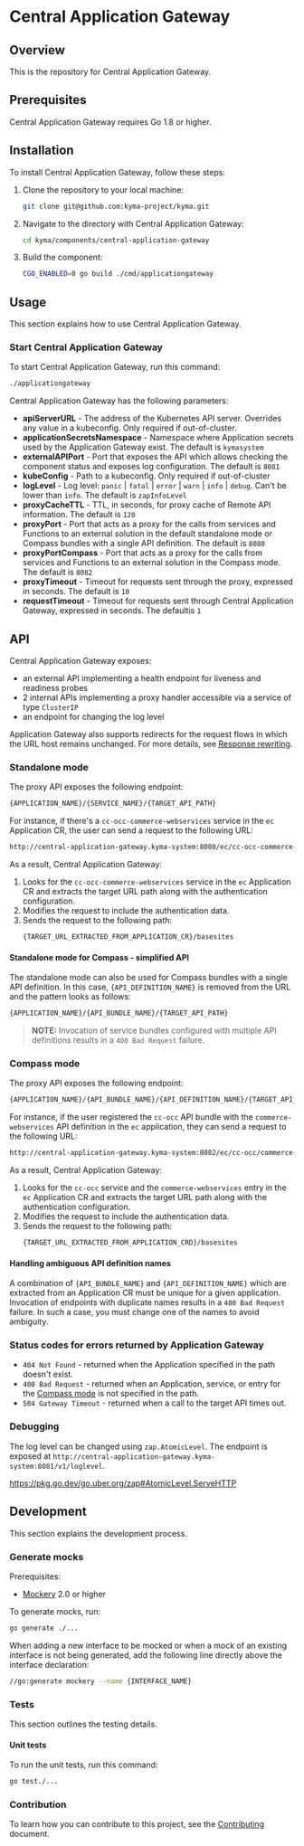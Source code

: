 # Central Application Gateway

## Overview

This is the repository for Central Application Gateway.

## Prerequisites

Central Application Gateway requires Go 1.8 or higher.

## Installation

To install Central Application Gateway, follow these steps:

1. Clone the repository to your local machine:
   ```bash
   git clone git@github.com:kyma-project/kyma.git
   ```
2. Navigate to the directory with Central Application Gateway:
   ```bash
   cd kyma/components/central-application-gateway
   ```
3. Build the component:
   ```bash
   CGO_ENABLED=0 go build ./cmd/applicationgateway
   ```

## Usage

This section explains how to use Central Application Gateway.

### Start Central Application Gateway

To start Central Application Gateway, run this command:

```bash
./applicationgateway 
```

Central Application Gateway has the following parameters:

- **apiServerURL** - The address of the Kubernetes API server. Overrides any value in a kubeconfig. Only required if out-of-cluster.
- **applicationSecretsNamespace** - Namespace where Application secrets used by the Application Gateway exist. The default is `kymasystem`
- **externalAPIPort** - Port that exposes the API which allows checking the component status and exposes log configuration. The default is `8081`
- **kubeConfig** - Path to a kubeconfig. Only required if out-of-cluster
- **logLevel** - Log level: `panic` | `fatal` | `error` | `warn` | `info` | `debug`. Can't be lower than `info`. The default is  `zapInfoLevel`
- **proxyCacheTTL** - TTL, in seconds, for proxy cache of Remote API information. The default is `120`
- **proxyPort** - Port that acts as a proxy for the calls from services and Functions to an external solution in the default standalone mode or Compass bundles with a single API definition. The default is `8080`
- **proxyPortCompass** - Port that acts as a proxy for the calls from services and Functions to an external solution in the Compass mode. The default is `8082`
- **proxyTimeout** - Timeout for requests sent through the proxy, expressed in seconds. The default is `10`
- **requestTimeout** - Timeout for requests sent through Central Application Gateway, expressed in seconds. The defaultis `1`

## API

Central Application Gateway exposes:
- an external API implementing a health endpoint for liveness and readiness probes
- 2 internal APIs implementing a proxy handler accessible via a service of type `ClusterIP`
- an endpoint for changing the log level

Application Gateway also supports redirects for the request flows in which the URL host remains unchanged. For more details, see [Response rewriting](https://kyma-project.io/#/application-connector-manager/user/technical-reference/07-10-application-gateway-details?id=response-rewriting).

### Standalone mode

The proxy API exposes the following endpoint:
```bash
{APPLICATION_NAME}/{SERVICE_NAME}/{TARGET_API_PATH}
``` 

For instance, if there's a `cc-occ-commerce-webservices` service in the `ec` Application CR, the user can send a request to the following URL: 
```bash
http://central-application-gateway.kyma-system:8080/ec/cc-occ-commerce-webservices/basesites
```

As a result, Central Application Gateway:
1. Looks for the `cc-occ-commerce-webservices` service in the `ec` Application CR and extracts the target URL path along with the authentication configuration.
2. Modifies the request to include the authentication data.
3. Sends the request to the following path:
   ```bash
   {TARGET_URL_EXTRACTED_FROM_APPLICATION_CR}/basesites
   ```

#### Standalone mode for Compass - simplified API

The standalone mode can also be used for Compass bundles with a single API definition.
In this case, `{API_DEFINITION_NAME}` is removed from the URL and the pattern looks as follows:
```bash
{APPLICATION_NAME}/{API_BUNDLE_NAME}/{TARGET_API_PATH}
```
> **NOTE:** Invocation of service bundles configured with multiple API definitions results in a `400 Bad Request` failure.

### Compass mode

The proxy API exposes the following endpoint:
```bash
{APPLICATION_NAME}/{API_BUNDLE_NAME}/{API_DEFINITION_NAME}/{TARGET_API_PATH}
```

For instance, if the user registered the `cc-occ` API bundle with the `commerce-webservices` API definition in the `ec` application, they can send a request to the following URL:
```bash
http://central-application-gateway.kyma-system:8082/ec/cc-occ/commerce-webservices/basesites
```

As a result, Central Application Gateway:
1. Looks for the `cc-occ` service and the `commerce-webservices` entry in the `ec` Application CR and extracts the target URL path along with the authentication configuration.
2. Modifies the request to include the authentication data.
3. Sends the request to the following path: 
   ```bash
   {TARGET_URL_EXTRACTED_FROM_APPLICATION_CRD}/basesites
   ```

#### Handling ambiguous API definition names

A combination of `{API_BUNDLE_NAME}` and `{API_DEFINITION_NAME}` which are extracted from an Application CR must be unique for a given application.
Invocation of endpoints with duplicate names results in a `400 Bad Request` failure. In such a case, you must change one of the names to avoid ambiguity.

### Status codes for errors returned by Application Gateway

- `404 Not Found` - returned when the Application specified in the path doesn't exist.
- `400 Bad Request` - returned when an Application, service, or entry for the [Compass mode](https://kyma-project.io/#/01-overview/application-connectivity/README) is not specified in the path.
- `504 Gateway Timeout` - returned when a call to the target API times out.

### Debugging

The log level can be changed using `zap.AtomicLevel`.
The endpoint is exposed at `http://central-application-gateway.kyma-system:8081/v1/loglevel`.

https://pkg.go.dev/go.uber.org/zap#AtomicLevel.ServeHTTP


## Development

This section explains the development process.

### Generate mocks

Prerequisites:

 - [Mockery](https://github.com/vektra/mockery) 2.0 or higher

To generate mocks, run:

```bash
go generate ./...
```

When adding a new interface to be mocked or when a mock of an existing interface is not being generated, add the following line directly above the interface declaration:

```bash
//go:generate mockery --name {INTERFACE_NAME}
```

### Tests

This section outlines the testing details.

#### Unit tests

To run the unit tests, run this command:

```bash
go test./...
```

### Contribution

To learn how you can contribute to this project, see the [Contributing](/CONTRIBUTING.md) document.
